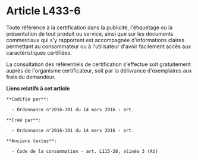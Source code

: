 # Article L433-6

Toute référence à la certification dans la publicité, l'étiquetage ou la présentation de tout produit ou service, ainsi que
sur les documents commerciaux qui s'y rapportent est accompagnée d'informations claires permettant au consommateur ou à
l'utilisateur d'avoir facilement accès aux caractéristiques certifiées.

La consultation des référentiels de certification s'effectue soit gratuitement auprès de l'organisme certificateur, soit par
la délivrance d'exemplaires aux frais du demandeur.

**Liens relatifs à cet article**

	**Codifié par**:

	  - Ordonnance n°2016-301 du 14 mars 2016 - art.

	**Créé par**:

	  - Ordonnance n°2016-301 du 14 mars 2016 - art.

	**Anciens textes**:

	  - Code de la consommation - art. L115-28, alinéa 3 (Ab)

